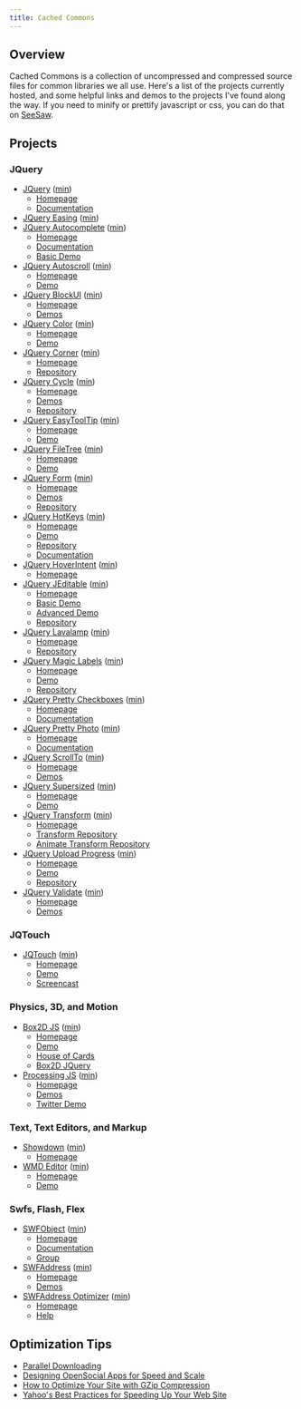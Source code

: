 ```yaml
---
title: Cached Commons
---
```


## Overview

Cached Commons is a collection of uncompressed and compressed source files for common libraries we all use.  Here's a list of the projects currently hosted, and some helpful links and demos to the projects I've found along the way.  If you need to minify or prettify javascript or css, you can do that on [SeeSaw](http://seesaw.heroku.com).

## Projects

### JQuery

- [JQuery](/javascripts/jquery/jquery-1.4.2.js) ([min](/javascripts/jquery/jquery-1.4.2-min.js))
	- [Homepage](http://jquery.com/)
	- [Documentation](http://api.jquery.com/)
- [JQuery Easing](/javascripts/jquery/jquery.easing-1.3.js) ([min](/javascripts/jquery/jquery.easing-1.3-min.js))
- [JQuery Autocomplete](/javascripts/jquery/jquery.autocomplete-1.1.js) ([min](/javascripts/jquery/jquery.autocomplete-1.1-min.js))
	- [Homepage](http://bassistance.de/jquery-plugins/jquery-plugin-autocomplete/)
	- [Documentation](http://docs.jquery.com/Plugins/Autocomplete)
	- [Basic Demo](http://jquery.bassistance.de/autocomplete/demo/)
- [JQuery Autoscroll](/javascripts/jquery/jquery.autoScroll.js) ([min](/javascripts/jquery/jquery.autoScroll-min.js))
	- [Homepage](http://jdsharp.us/jQuery/plugins/AutoScroll/)
	- [Demo](http://jdsharp.us/jQuery/plugins/AutoScroll/demo.php)
- [JQuery BlockUI](/javascripts/jquery/jquery.blockUI-2.33.js) ([min](/javascripts/jquery/jquery.blockUI-2.33-min.js))
	- [Homepage](http://jquery.malsup.com/block/)
	- [Demos](http://jquery.malsup.com/block/#demos)
- [JQuery Color](/javascripts/jquery/jquery.color.js) ([min](/javascripts/jquery/jquery.color-min.js))
	- [Homepage](http://plugins.jquery.com/project/color)
	- [Demo](http://desizntech.info/demo/jQuery_color_animation/)
- [JQuery Corner](/javascripts/jquery/jquery.corner-2.0.9.js) ([min](/javascripts/jquery/jquery.corner-2.0.9-min.js))
	- [Homepage](http://jquery.malsup.com/corner/)
	- [Repository](http://github.com/malsup/corner)
- [JQuery Cycle](/javascripts/jquery/jquery.cycle.all-2.8.6.js) ([min](/javascripts/jquery/jquery.cycle.all-2.8.6-min.js))
	- [Homepage](http://jquery.malsup.com/cycle/)
	- [Demos](http://jquery.malsup.com/cycle/more.html?v2.23)
	- [Repository](http://github.com/malsup/cycle)
- [JQuery EasyToolTip](/javascripts/jquery/jquery.easyToolTip-1.0.js) ([min](/javascripts/jquery/jquery.easyToolTip-1.0-min.js))
	- [Homepage](http://cssglobe.com/post/4380/easy-tooltip--jquery-plugin)
	- [Demo](http://cssglobe.com/lab/easytooltip/01.html)
- [JQuery FileTree](/javascripts/jquery/jquery.fileTree-1.0.1.js) ([min](/javascripts/jquery/jquery.fileTree-1.0.1-min.js))
	- [Homepage](http://abeautifulsite.net/2008/03/jquery-file-tree/)
	- [Demo](http://labs.abeautifulsite.net/projects/js/jquery/fileTree/demo/)
- [JQuery Form](/javascripts/jquery/jquery.form-2.4.3.js) ([min](/javascripts/jquery/jquery.form-2.4.3-min.js))
	- [Homepage](http://jquery.malsup.com/form/)
	- [Demos](http://jquery.malsup.com/form/#ajaxForm)
	- [Repository](http://github.com/malsup/form)
- [JQuery HotKeys](/javascripts/jquery/jquery.hotkeys.js) ([min](/javascripts/jquery/jquery.hotkeys.js))
	- [Homepage](http://code.google.com/p/js-hotkeys/)
	- [Demo](http://sites.google.com/site/jshotkeys/test-static-01.html)
	- [Repository](http://github.com/tzuryby/jquery.hotkeys)
	- [Documentation](http://code.google.com/p/js-hotkeys/wiki/about)
- [JQuery HoverIntent](/javascripts/jquery/jquery.hoverIntent.js) ([min](/javascripts/jquery/jquery.hoverIntent-min.js))
	- [Homepage](http://cherne.net/brian/resources/jquery.hoverIntent.html)
- [JQuery JEditable](/javascripts/jquery/jquery.jeditable-1.7.2.js) ([min](/javascripts/jquery/jquery.jeditable-1.7.2-min.js))
	- [Homepage](http://www.appelsiini.net/projects/jeditable)
	- [Basic Demo](http://www.appelsiini.net/projects/jeditable/default.html)
	- [Advanced Demo](http://www.appelsiini.net/projects/jeditable/custom.html)
	- [Repository](http://github.com/tuupola/jquery_jeditable)
- [JQuery Lavalamp](/javascripts/jquery/jquery.lavalamp-1.3.4.js) ([min](/javascripts/jquery/jquery.lavalamp-1.3.4-min.js))
	- [Homepage](http://nixboxdesigns.com/projects/jquery-lavalamp/)
	- [Repository](http://github.com/jtnix/jQuery-LavaLamp)
- [JQuery Magic Labels](/javascripts/jquery/jquery.magicLabels-0.6.2.js) ([min](/javascripts/jquery/jquery.magicLabels-0.6.2-min.js))
	- [Homepage](http://projects.joreteg.com/jquery-magic-labels/)
	- [Demo](http://projects.joreteg.com/jquery-magic-labels/demo.html)
	- [Repository](http://github.com/HenrikJoreteg/jquery-magic-labels)
- [JQuery Pretty Checkboxes](/javascripts/jquery/jquery.prettyCheckboxes-1.1.js) ([min](/javascripts/jquery/jquery.prettyCheckboxes-1.1-min.js))
	- [Homepage](http://www.no-margin-for-errors.com/projects/prettycheckboxes/)
	- [Documentation](http://www.no-margin-for-errors.com/projects/prettycheckboxes/documentation/)
- [JQuery Pretty Photo](/javascripts/jquery/jquery.prettyPhoto.js) ([min](/javascripts/jquery/jquery.prettyPhoto-min.js))
	- [Homepage](http://www.no-margin-for-errors.com/projects/prettyphoto-jquery-lightbox-clone/)
	- [Documentation](http://www.no-margin-for-errors.com/projects/prettyphoto-jquery-lightbox-clone/documentation/)
- [JQuery ScrollTo](/javascripts/jquery/jquery.scrollTo-1.4.2.js) ([min](/javascripts/jquery/jquery.scrollTo-1.4.2-min.js))
	- [Homepage](http://flesler.blogspot.com/2007/10/jqueryscrollto.html)
	- [Demos](http://demos.flesler.com/jquery/scrollTo/)
- [JQuery Supersized](/javascripts/jquery/jquery.supersized-2.0.js) ([min](/javascripts/jquery/jquery.supersized-2.0-min.js))
	- [Homepage](http://buildinternet.com/2009/02/supersized-full-screen-backgroundslideshow-jquery-plugin/)
	- [Demo](http://buildinternet.com/live/supersized/)
- [JQuery Transform](/javascripts/jquery/jquery.transform.js) ([min](/javascripts/jquery/jquery.transform-min.js))
	- [Homepage](http://www.zachstronaut.com/posts/2009/08/07/jquery-animate-css-rotate-scale.html)
	- [Transform Repository](http://github.com/zachstronaut/jquery-css-transform)
	- [Animate Transform Repository](http://github.com/zachstronaut/jquery-animate-css-rotate-scale)
- [JQuery Upload Progress](/javascripts/jquery/jquery.uploadProgress.js) ([min](/javascripts/jquery/jquery.uploadProgress-min.js))
	- [Homepage](http://drogomir.com/blog/2008/6/30/upload-progress-script-with-safari-support)
	- [Demo](http://drogomir.com/files/blog/jquery-upload-progress/example/)
	- [Repository](http://github.com/drogus/jquery-upload-progress)
- [JQuery Validate](/javascripts/jquery/jquery.validate-1.7.js) ([min](/javascripts/jquery/jquery.validate-1.7-min.js))
	- [Homepage](http://bassistance.de/jquery-plugins/jquery-plugin-validation/)
	- [Demos](http://jquery.bassistance.de/validate/demo/)

### JQTouch

- [JQTouch](/javascripts/jqtouch/jqtouch.js) ([min](/javascripts/jqtouch/jqtouch-min.js))
	- [Homepage](http://http://jqtouch.com/)
	- [Demo](http://jqtouch.com/preview/demos/main/)
	- [Screencast](http://peepcode.com/products/jqtouch)

### Physics, 3D, and Motion

- [Box2D JS](/javascripts/motion/box2d-0.1-min.js) ([min](/javascripts/motion/box2d-0.1-min.js))
    - [Homepage](http://box2d-js.sourceforge.net/)
    - [Demo](http://www.chromeexperiments.com/detail/ball-pool/)
    - [House of Cards](http://houseofcards.me/house-of-cards?url=http://www.yahoo.com)
    - [Box2D JQuery](http://kjam.org/post/107/)
- [Processing JS](/javascripts/motion/processing-0.8.js) ([min](/javascripts/motion/processing-0.8-min.js))
    - [Homepage](http://processingjs.org/)
    - [Demos](http://processingjs.org/exhibition)
    - [Twitter Demo](http://9elements.com/io/projects/html5/canvas/)
    
### Text, Text Editors, and Markup

- [Showdown](/javascripts/text/showdown.js) ([min](/javascripts/text/showdown-min.js))
    - [Homepage](http://attacklab.net/showdown/)
- [WMD Editor](/javascripts/text/wmd/wmd.js) ([min](/javascripts/text/wmd/wmd-min.js))
    - [Homepage](http://wmd-editor.com/)
    - [Demo](http://wmd-editor.com/demo)

### Swfs, Flash, Flex

- [SWFObject](/javascripts/swf/swfobject-2.2.js) ([min](/javascripts/swf/swfobject-2.2-min.js))
    - [Homepage](http://code.google.com/p/swfobject/)
    - [Documentation](http://code.google.com/p/swfobject/wiki/documentation)
    - [Group](http://groups.google.com/group/swfobject)
- [SWFAddress](/javascripts/swf/swfaddress-2.4.js) ([min](/javascripts/swf/swfaddress-2.4-min.js))
    - [Homepage](http://www.asual.com/swfaddress/)
    - [Demos](http://www.asual.com/swfaddress/samples/)
- [SWFAddress Optimizer](/javascripts/swf/swfaddress-optimizer-2.4.js) ([min](/javascripts/swf/swfaddress-optimizer-2.4-min.js))
    - [Homepage](http://attacklab.net/showdown/)
    - [Help](http://www.asual.com/blog/swfaddress/swfaddress-2-pt3-ajax-and-seo.html)

## Optimization Tips

- [Parallel Downloading](http://www.websiteoptimization.com/speed/tweak/parallel/)
- [Designing OpenSocial Apps for Speed and Scale](http://www.slideshare.net/chanezon/gdd-japan-2009-designing-opensocial-apps-for-speed-and-scale)
- [How to Optimize Your Site with GZip Compression](http://betterexplained.com/articles/how-to-optimize-your-site-with-gzip-compression/)
- [Yahoo's Best Practices for Speeding Up Your Web Site](http://developer.yahoo.com/performance/rules.html)